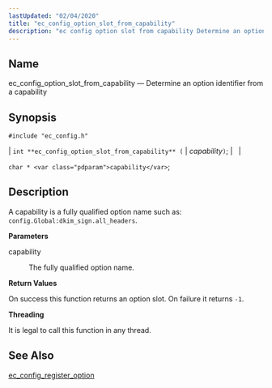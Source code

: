 ```yaml
---
lastUpdated: "02/04/2020"
title: "ec_config_option_slot_from_capability"
description: "ec config option slot from capability Determine an option identifier from a capability int ec config option slot from capability capability char capability A capability is a fully qualified option name such as config Global dkim sign all headers capability The fully qualified option name On success this function returns..."
---
```


<a name="apis.ec_config_option_slot_from_capablity"></a> 
## Name

ec_config_option_slot_from_capability — Determine an option identifier from a capability

## Synopsis

`#include "ec_config.h"`

| `int **ec_config_option_slot_from_capability** (` | <var class="pdparam">capability</var>`)`; |   |

`char * <var class="pdparam">capability</var>`;<a name="idp57725408"></a> 
## Description

A capability is a fully qualified option name such as: `config.Global:dkim_sign.all_headers`.

**<a name="idp57727552"></a> Parameters**

<dl class="variablelist">

<dt>capability</dt>

<dd>

The fully qualified option name.

</dd>

</dl>

**<a name="idp57730304"></a> Return Values**

On success this function returns an option slot. On failure it returns `-1`.

**<a name="idp57731712"></a> Threading**

It is legal to call this function in any thread.

<a name="idp57733136"></a> 
## See Also

[ec_config_register_option](/momentum/3/3-api/apis-ec-config-register-option)